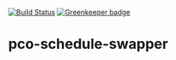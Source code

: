 [![Build Status](https://travis-ci.org/hbcwr/pco-schedule-swapper.svg?branch=master)](https://travis-ci.org/hbcwr/pco-schedule-swapper)
[![Greenkeeper badge](https://badges.greenkeeper.io/hbcwr/pco-schedule-swapper.svg)](https://greenkeeper.io/)

# pco-schedule-swapper


